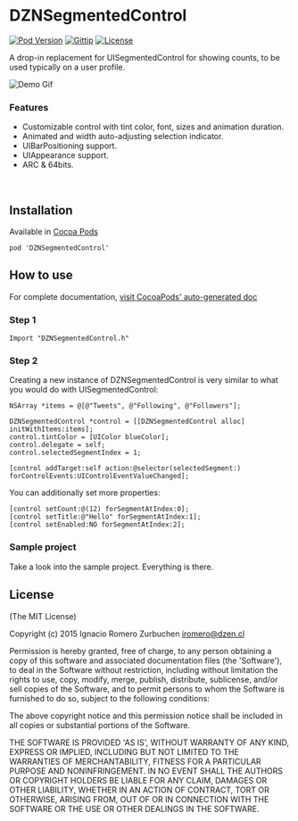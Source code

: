 DZNSegmentedControl
========================
[![Pod Version](http://img.shields.io/cocoapods/v/DZNSegmentedControl.svg)](https://cocoadocs.org/docsets/DZNSegmentedControl)
[![Gittip](http://img.shields.io/gittip/dzenbot.svg)](https://www.gittip.com/dzenbot/)
[![License](http://img.shields.io/badge/license-MIT-blue.svg)](http://opensource.org/licenses/MIT)


A drop-in replacement for UISegmentedControl for showing counts, to be used typically on a user profile.

![Demo Gif](Screenshots/segmentedcontrol_demo.gif)

### Features
* Customizable control with tint color, font, sizes and animation duration.
* Animated and width auto-adjusting selection indicator.
* UIBarPositioning support.
* UIAppearance support.
* ARC & 64bits.
<br>

## Installation

Available in [Cocoa Pods](http://cocoapods.org/?q=DZNSegmentedControl)
```
pod 'DZNSegmentedControl'
```

## How to use
For complete documentation, [visit CocoaPods' auto-generated doc](http://cocoadocs.org/docsets/DZNSegmentedControl/)

### Step 1

```
Import "DZNSegmentedControl.h"
```

### Step 2
Creating a new instance of DZNSegmentedControl is very similar to what you would do with UISegmentedControl:
```
NSArray *items = @[@"Tweets", @"Following", @"Followers"];
    
DZNSegmentedControl *control = [[DZNSegmentedControl alloc] initWithItems:items];
control.tintColor = [UIColor blueColor];
control.delegate = self;
control.selectedSegmentIndex = 1;
    
[control addTarget:self action:@selector(selectedSegment:) forControlEvents:UIControlEventValueChanged];
````

You can additionally set more properties:
```
[control setCount:@(12) forSegmentAtIndex:0];
[control setTitle:@"Hello" forSegmentAtIndex:1];
[control setEnabled:NO forSegmentAtIndex:2];
````

### Sample project
Take a look into the sample project. Everything is there.<br>


## License
(The MIT License)

Copyright (c) 2015 Ignacio Romero Zurbuchen iromero@dzen.cl

Permission is hereby granted, free of charge, to any person obtaining a copy of this software and associated documentation files (the 'Software'), to deal in the Software without restriction, including without limitation the rights to use, copy, modify, merge, publish, distribute, sublicense, and/or sell copies of the Software, and to permit persons to whom the Software is furnished to do so, subject to the following conditions:

The above copyright notice and this permission notice shall be included in all copies or substantial portions of the Software.

THE SOFTWARE IS PROVIDED 'AS IS', WITHOUT WARRANTY OF ANY KIND, EXPRESS OR IMPLIED, INCLUDING BUT NOT LIMITED TO THE WARRANTIES OF MERCHANTABILITY, FITNESS FOR A PARTICULAR PURPOSE AND NONINFRINGEMENT. IN NO EVENT SHALL THE AUTHORS OR COPYRIGHT HOLDERS BE LIABLE FOR ANY CLAIM, DAMAGES OR OTHER LIABILITY, WHETHER IN AN ACTION OF CONTRACT, TORT OR OTHERWISE, ARISING FROM, OUT OF OR IN CONNECTION WITH THE SOFTWARE OR THE USE OR OTHER DEALINGS IN THE SOFTWARE.

